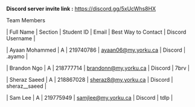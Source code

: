 **Discord server invite link :** https://discord.gg/5xUcWhs8HX

Team Members

| Full Name | Section | Student ID | Email | Best Way to Contact | Discord Username |

| Ayaan Mohammed | A | 219740786 | ayaan06@my.yorku.ca | Discord | .ayamo |

| Brandon Ngo | A | 218777714 | brandonn@my.yorku.ca | Discord | 7brv |

| Sheraz Saeed | A | 218867028 | sheraz8@my.yorku.ca | Discord | sheraz__saeed |

| Sam Lee | A | 219775949 | samjlee@my.yorku.ca | Discord | tdlp |
